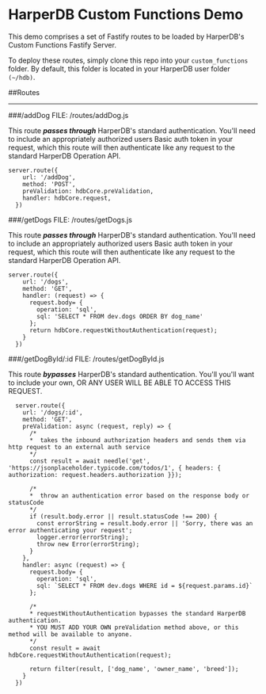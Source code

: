 # HarperDB Custom Functions Demo

 This demo comprises a set of Fastify routes to be loaded by HarperDB's Custom Functions Fastify Server.

To deploy these routes, simply clone this repo into your `custom_functions` folder. By default, this folder is located in your HarperDB user folder `(~/hdb)`.

##Routes

---

###/addDog 
FILE: /routes/addDog.js

This route ***passes through*** HarperDB's standard authentication. You'll need to include an appropriately authorized users Basic auth token in your request, which this route will then authenticate like any request to the standard HarperDB Operation API.

```
server.route({
    url: '/addDog',
    method: 'POST',
    preValidation: hdbCore.preValidation,
    handler: hdbCore.request,
  })
```

###/getDogs
FILE: /routes/getDogs.js

This route ***passes through*** HarperDB's standard authentication. You'll need to include an appropriately authorized users Basic auth token in your request, which this route will then authenticate like any request to the standard HarperDB Operation API.

```
server.route({
    url: '/dogs',
    method: 'GET',
    handler: (request) => {
      request.body= {
        operation: 'sql',
        sql: 'SELECT * FROM dev.dogs ORDER BY dog_name'
      };
      return hdbCore.requestWithoutAuthentication(request);
    }
  })
```

###/getDogById/:id
FILE: /routes/getDogById.js

This route ***bypasses*** HarperDB's standard authentication. You'll you'll want to include your own, OR ANY USER WILL BE ABLE TO ACCESS THIS REQUEST.


```
  server.route({
    url: '/dogs/:id',
    method: 'GET',
    preValidation: async (request, reply) => {
      /*
      *  takes the inbound authorization headers and sends them via http request to an external auth service
      */
      const result = await needle('get', 'https://jsonplaceholder.typicode.com/todos/1', { headers: { authorization: request.headers.authorization }});

      /*
      *  throw an authentication error based on the response body or statusCode
      */
      if (result.body.error || result.statusCode !== 200) {
        const errorString = result.body.error || 'Sorry, there was an error authenticating your request';
        logger.error(errorString);
        throw new Error(errorString);
      }
    },
    handler: async (request) => {
      request.body= {
        operation: 'sql',
        sql: `SELECT * FROM dev.dogs WHERE id = ${request.params.id}`
      };

      /*
      * requestWithoutAuthentication bypasses the standard HarperDB authentication.
      * YOU MUST ADD YOUR OWN preValidation method above, or this method will be available to anyone.
      */
      const result = await hdbCore.requestWithoutAuthentication(request);

      return filter(result, ['dog_name', 'owner_name', 'breed']);
    }
  })
```



